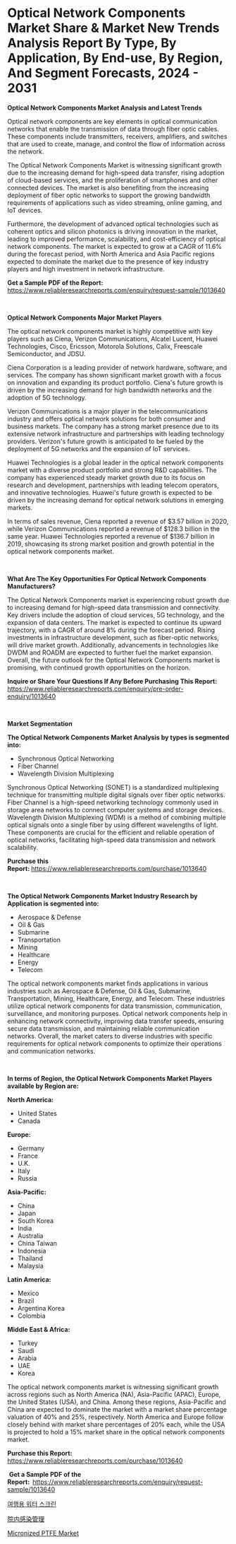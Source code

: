 <p><h1>Optical Network Components Market Share & Market New Trends Analysis Report By Type, By Application, By End-use, By Region, And Segment Forecasts, 2024 - 2031</h1></p><p><strong>Optical Network Components Market Analysis and Latest Trends</strong></p>
<p><p>Optical network components are key elements in optical communication networks that enable the transmission of data through fiber optic cables. These components include transmitters, receivers, amplifiers, and switches that are used to create, manage, and control the flow of information across the network.</p><p>The Optical Network Components Market is witnessing significant growth due to the increasing demand for high-speed data transfer, rising adoption of cloud-based services, and the proliferation of smartphones and other connected devices. The market is also benefiting from the increasing deployment of fiber optic networks to support the growing bandwidth requirements of applications such as video streaming, online gaming, and IoT devices.</p><p>Furthermore, the development of advanced optical technologies such as coherent optics and silicon photonics is driving innovation in the market, leading to improved performance, scalability, and cost-efficiency of optical network components. The market is expected to grow at a CAGR of 11.6% during the forecast period, with North America and Asia Pacific regions expected to dominate the market due to the presence of key industry players and high investment in network infrastructure.</p></p>
<p><strong>Get a Sample PDF of the Report:&nbsp;</strong> <a href="https://www.reliableresearchreports.com/enquiry/request-sample/1013640">https://www.reliableresearchreports.com/enquiry/request-sample/1013640</a></p>
<p>&nbsp;</p>
<p><strong>Optical Network Components Major Market Players</strong></p>
<p><p>The optical network components market is highly competitive with key players such as Ciena, Verizon Communications, Alcatel Lucent, Huawei Technologies, Cisco, Ericsson, Motorola Solutions, Calix, Freescale Semiconductor, and JDSU.</p><p>Ciena Corporation is a leading provider of network hardware, software, and services. The company has shown significant market growth with a focus on innovation and expanding its product portfolio. Ciena's future growth is driven by the increasing demand for high bandwidth networks and the adoption of 5G technology.</p><p>Verizon Communications is a major player in the telecommunications industry and offers optical network solutions for both consumer and business markets. The company has a strong market presence due to its extensive network infrastructure and partnerships with leading technology providers. Verizon's future growth is anticipated to be fueled by the deployment of 5G networks and the expansion of IoT services.</p><p>Huawei Technologies is a global leader in the optical network components market with a diverse product portfolio and strong R&D capabilities. The company has experienced steady market growth due to its focus on research and development, partnerships with leading telecom operators, and innovative technologies. Huawei's future growth is expected to be driven by the increasing demand for optical network solutions in emerging markets.</p><p>In terms of sales revenue, Ciena reported a revenue of $3.57 billion in 2020, while Verizon Communications reported a revenue of $128.3 billion in the same year. Huawei Technologies reported a revenue of $136.7 billion in 2019, showcasing its strong market position and growth potential in the optical network components market.</p></p>
<p>&nbsp;</p>
<p><strong>What Are The Key Opportunities For Optical Network Components Manufacturers?</strong></p>
<p><p>The Optical Network Components market is experiencing robust growth due to increasing demand for high-speed data transmission and connectivity. Key drivers include the adoption of cloud services, 5G technology, and the expansion of data centers. The market is expected to continue its upward trajectory, with a CAGR of around 8% during the forecast period. Rising investments in infrastructure development, such as fiber-optic networks, will drive market growth. Additionally, advancements in technologies like DWDM and ROADM are expected to further fuel the market expansion. Overall, the future outlook for the Optical Network Components market is promising, with continued growth opportunities on the horizon.</p></p>
<p><strong>Inquire or Share Your Questions If Any Before Purchasing This Report:</strong> <a href="https://www.reliableresearchreports.com/enquiry/pre-order-enquiry/1013640">https://www.reliableresearchreports.com/enquiry/pre-order-enquiry/1013640</a></p>
<p>&nbsp;</p>
<p><strong>Market Segmentation</strong></p>
<p><strong>The Optical Network Components Market Analysis by types is segmented into:</strong></p>
<p><ul><li>Synchronous Optical Networking</li><li>Fiber Channel</li><li>Wavelength Division Multiplexing</li></ul></p>
<p><p>Synchronous Optical Networking (SONET) is a standardized multiplexing technique for transmitting multiple digital signals over fiber optic networks. Fiber Channel is a high-speed networking technology commonly used in storage area networks to connect computer systems and storage devices. Wavelength Division Multiplexing (WDM) is a method of combining multiple optical signals onto a single fiber by using different wavelengths of light. These components are crucial for the efficient and reliable operation of optical networks, facilitating high-speed data transmission and network scalability.</p></p>
<p><strong>Purchase this Report:&nbsp;</strong><a href="https://www.reliableresearchreports.com/purchase/1013640">https://www.reliableresearchreports.com/purchase/1013640</a></p>
<p>&nbsp;</p>
<p><strong>The Optical Network Components Market Industry Research by Application is segmented into:</strong></p>
<p><ul><li>Aerospace & Defense</li><li>Oil & Gas</li><li>Submarine</li><li>Transportation</li><li>Mining</li><li>Healthcare</li><li>Energy</li><li>Telecom</li></ul></p>
<p><p>The optical network components market finds applications in various industries such as Aerospace & Defense, Oil & Gas, Submarine, Transportation, Mining, Healthcare, Energy, and Telecom. These industries utilize optical network components for data transmission, communication, surveillance, and monitoring purposes. Optical network components help in enhancing network connectivity, improving data transfer speeds, ensuring secure data transmission, and maintaining reliable communication networks. Overall, the market caters to diverse industries with specific requirements for optical network components to optimize their operations and communication networks.</p></p>
<p>&nbsp;</p>
<p><strong>In terms of Region, the Optical Network Components Market Players available by Region are:</strong></p>
<p>
    <p> <strong> North America: </strong>
        <ul>
            <li>United States</li>
            <li>Canada</li>
        </ul>
        </p> 
    <p> <strong> Europe: </strong>
        <ul>
            <li>Germany</li>
            <li>France</li>
            <li>U.K.</li>
            <li>Italy</li>
            <li>Russia</li>
        </ul>
        </p> 
    <p> <strong> Asia-Pacific: </strong>
        <ul>
            <li>China</li>
            <li>Japan</li>
            <li>South Korea</li>
            <li>India</li>
            <li>Australia</li>
            <li>China Taiwan</li>
            <li>Indonesia</li>
            <li>Thailand</li>
            <li>Malaysia</li>
        </ul>
        </p> 
    <p> <strong> Latin America: </strong>
        <ul>
            <li>Mexico</li>
            <li>Brazil</li>
            <li>Argentina Korea</li>
            <li>Colombia</li>
        </ul>
        </p> 
    <p> <strong> Middle East & Africa: </strong>
        <ul>
            <li>Turkey</li>
            <li>Saudi</li>
            <li>Arabia</li>
            <li>UAE</li>
            <li>Korea</li>
        </ul>
    </p>
    </p>
<p><p>The optical network components market is witnessing significant growth across regions such as North America (NA), Asia-Pacific (APAC), Europe, the United States (USA), and China. Among these regions, Asia-Pacific and China are expected to dominate the market with a market share percentage valuation of 40% and 25%, respectively. North America and Europe follow closely behind with market share percentages of 20% each, while the USA is projected to hold a 15% market share in the optical network components market.</p></p>
<p><strong>Purchase this Report: </strong><a href="https://www.reliableresearchreports.com/purchase/1013640">https://www.reliableresearchreports.com/purchase/1013640</a></p>
<p>&nbsp;<strong>Get a Sample PDF of the Report:&nbsp;&nbsp;</strong><a href="https://www.reliableresearchreports.com/enquiry/request-sample/1013640">https://www.reliableresearchreports.com/enquiry/request-sample/1013640</a></p>
<p><strong></strong></p>
<p><p><a href="https://github.com/sougarounis/Market-Research-Report-List-3/blob/main/42989818115.md">여행용 워터 스크린</a></p><p><a href="https://github.com/avbqbctihcbe2/Market-Research-Report-List-1/blob/main/89818508807.md">院内感染管理</a></p><p><a href="https://thundering-castanet-c65.notion.site/Micronized-PTFE-Market-Size-Global-Industry-Overview-Market-Segmentation-and-Forecast-2024-to-203-4e16b225bfce4835bf190db29ee7d334">Micronized PTFE Market</a></p></p>